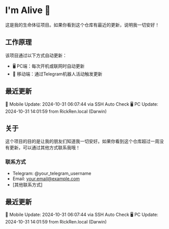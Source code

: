 # I'm Alive 👋

这是我的生命体征项目。如果你看到这个仓库有最近的更新，说明我一切安好！

## 工作原理

该项目通过以下方式自动更新：
- 🖥️ PC端：每次开机或联网时自动更新
- 📱 移动端：通过Telegram机器人活动触发更新

## 最近更新
📱 Mobile Update: 2024-10-31 06:07:44 via SSH Auto Check
🖥️ PC Update: 2024-10-31 14:01:59 from RickRen.local (Darwin)
## 关于

这个项目的目的是让我的朋友们知道我一切安好。如果你看到这个仓库超过一周没有更新，可以通过其他方式联系我哦！

### 联系方式

- Telegram: @your_telegram_username
- Email: your.email@example.com
- [其他联系方式]


## 最近更新
📱 Mobile Update: 2024-10-31 06:07:44 via SSH Auto Check
🖥️ PC Update: 2024-10-31 14:01:59 from RickRen.local (Darwin)